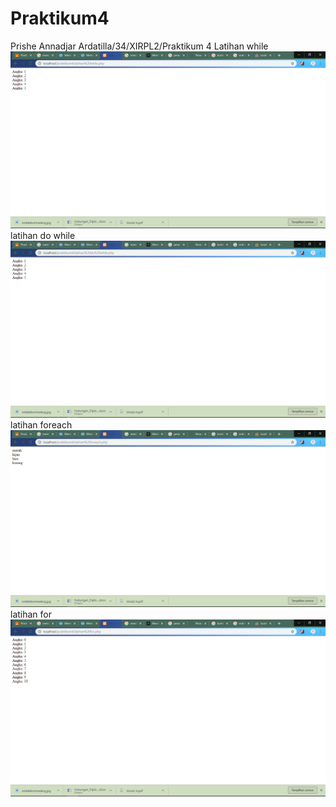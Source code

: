 # Praktikum4
Prishe Annadjar Ardatilla/34/XIRPL2/Praktikum 4
Latihan while
![alt text](https://github.com/PrisheAA/Praktikum4/blob/master/while.png?raw=true)
latihan do while
![alt text](https://github.com/PrisheAA/Praktikum4/blob/master/do%20while.png?raw=true)
latihan foreach
![alt text](https://github.com/PrisheAA/Praktikum4/blob/master/foreach.png?raw=true)
latihan for
![alt text](https://github.com/PrisheAA/Praktikum4/blob/master/for.png?raw=true)

